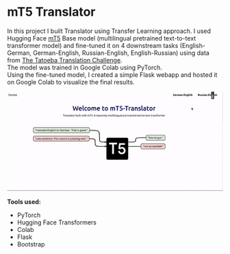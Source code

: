 # mT5 Translator
In this project I built Translator using Transfer Learning approach. I used Hugging Face [mT5](https://huggingface.co/transformers/model_doc/mt5.html) Base model (multilingual pretrained text-to-text transformer model) and fine-tuned it on 4 downstream tasks (English-German, German-English, Russian-English, English-Russian) using data from
[The Tatoeba Translation Challenge](https://github.com/Helsinki-NLP/Tatoeba-Challenge). 
<br/>
The model was trained in Google Colab using PyTorch.
<br/>
Using the fine-tuned model, I created a simple Flask webapp and hosted it on Google Colab to visualize  the final results.

![](website.gif)

**Tools used:**
* PyTorch
* Hugging Face Transformers
* Colab
* Flask 
* Bootstrap
